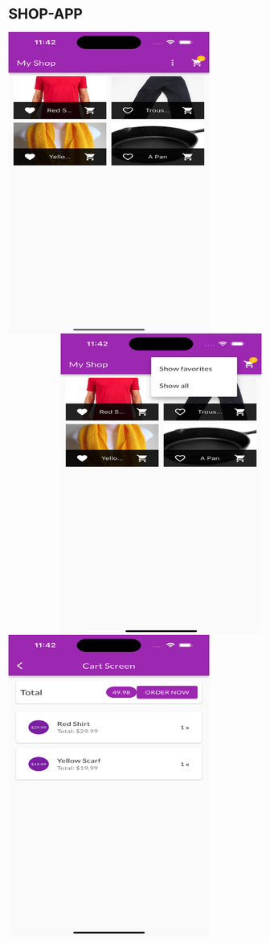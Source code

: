 # SHOP-APP
<!-- <img width="400" align='left' src="https://user-images.githubusercontent.com/72685035/161909863-6cb34cad-b599-4e92-b0e4-a4a21c61df94.png"> -->
<!-- ![ScreenShots](/assets/images/Simulator Screenshot - iPhone 14 Pro - 2023-06-03 at 23.42.04.png?raw=true "Screenshot 1") -->
<img src="/assets/images/Simulator Screenshot - iPhone 14 Pro - 2023-06-03 at 23.42.04.png" align='left' height="600" width="400" alt="SS" title="Employee Data title">
<img src="/assets/images/Simulator Screenshot - iPhone 14 Pro - 2023-06-03 at 23.42.26.png" align='right' height="600" width="400" alt="SS" title="Employee Data title">
<img src="assets/images/Simulator Screenshot - iPhone 14 Pro - 2023-06-03 at 23.42.44.png" align='left' height="600" width="400" alt="SS" title="Employee Data title">
<!-- A new Flutter project. -->

<!-- ## Getting Started

This project is a starting point for a Flutter application.

A few resources to get you started if this is your first Flutter project:

- [Lab: Write your first Flutter app](https://flutter.dev/docs/get-started/codelab)
- [Cookbook: Useful Flutter samples](https://flutter.dev/docs/cookbook)

For help getting started with Flutter, view our
[online documentation](https://flutter.dev/docs), which offers tutorials,
samples, guidance on mobile development, and a full API reference.
 -->
